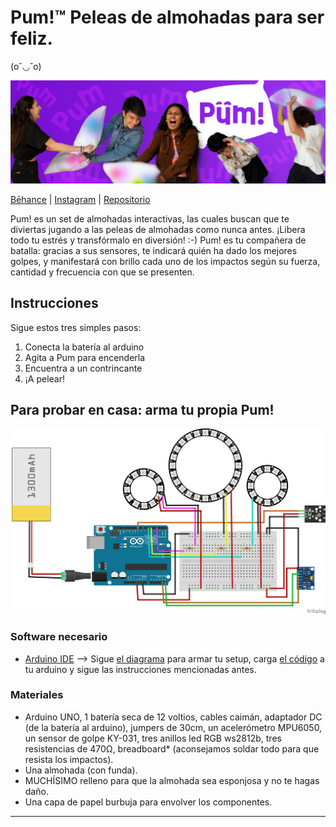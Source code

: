 # Pum!™ Peleas de almohadas para ser feliz. 

(o˘◡˘o) 

![Mock](https://github.com/sofiacastaneda/pum/blob/main/Imagenes/banner-1.png)

[Bēhance](https://www.behance.net/gallery/139767203/Pum-Peleas-de-almohadas-para-ser-feliz-%29) | [Instagram](https://www.instagram.com/pumpeleasdealmohadas/) | [Repositorio](https://github.com/sofiacastaneda/pum)

Pum! es un set de almohadas interactivas, las cuales buscan que te diviertas jugando a las peleas de almohadas como nunca antes. ¡Libera todo tu estrés y transfórmalo en diversión! :-)
Pum! es tu compañera de batalla: gracias a sus sensores, te indicará quién ha dado los mejores golpes, y manifestará con brillo cada uno de los impactos según su fuerza, cantidad y frecuencia con que se presenten.

## Instrucciones
Sigue estos tres simples pasos:
1. Conecta la batería al arduino
2. Agita a Pum para encenderla
3. Encuentra a un contrincante
4. ¡A pelear!

## Para probar en casa: arma tu propia Pum!
![Circuito](https://github.com/sofiacastaneda/pum/blob/main/ensamble_circuito/PUM_diagrama.png)
### Software necesario 
* [Arduino IDE](https://www.arduino.cc/en/software) 
--> Sigue [el diagrama](https://github.com/sofiacastaneda/pum/blob/main/ensamble_circuito/PUM_diagrama.png) para armar tu setup, carga [el código](https://github.com/sofiacastaneda/pum/tree/main/codigo) a tu arduino y sigue las instrucciones mencionadas antes. 

### Materiales
* Arduino UNO, 1 batería seca de 12 voltios, cables caimán, adaptador DC (de la batería al arduino), jumpers de 30cm, un acelerómetro MPU6050, un sensor de golpe KY-031, tres anillos led RGB ws2812b, tres resistencias de 470Ω, breadboard* (aconsejamos soldar todo para que resista los impactos).
* Una almohada (con funda).
* MUCHÍSIMO relleno para que la almohada sea esponjosa y no te hagas daño.
* Una capa de papel burbuja para envolver los componentes.

____

